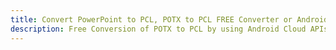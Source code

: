 ---title: Convert PowerPoint to PCL, POTX to PCL FREE Converter or Android SDKdescription: Free Conversion of POTX to PCL by using Android Cloud APIs & SDKs. Also Create, Edit & Render Microsoft Word & OpenOffice documents in the Cloud.---